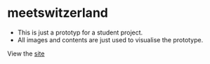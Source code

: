 # meetswitzerland
* This is just a prototyp for a student project. 
* All images and contents are just used to visualise the prototype.

View the [site](https://meetswitzerland.github.io/)
